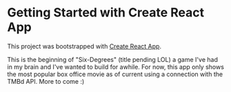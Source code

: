 # Getting Started with Create React App

This project was bootstrapped with [Create React App](https://github.com/facebook/create-react-app).

This is the beginning of "Six-Degrees" (title pending LOL) a game I've had in my brain and I've wanted to build for awhile. For now, this app only shows the most popular box office movie as of current using a connection with the TMBd API. More to come :)